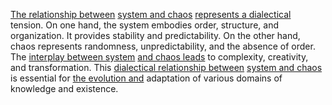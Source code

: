 
[The relationship between](1/3/1/3/1/3/.Ecological%20Relationships) [system and chaos](_System-Chaos) [represents a dialectical](.System) tension. On one hand, the system embodies order, structure, and organization. It provides stability and predictability. On the other hand, chaos represents randomness, unpredictability, and the absence of order. The [interplay between system](1/1/3/3/1/3/1/.System) [and chaos leads](3/3/2/2/3/_Chaos-Order) to complexity, creativity, and transformation. This [dialectical relationship between](2/1/2/3/_Positive-Negative) [system and chaos](_System-Chaos) is essential for [the evolution and](1/3/1/3/3/.Evolution) adaptation of various domains of knowledge and existence.